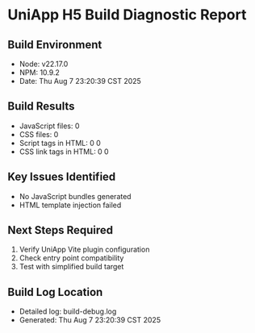 # UniApp H5 Build Diagnostic Report

## Build Environment
- Node: v22.17.0
- NPM: 10.9.2
- Date: Thu Aug  7 23:20:39 CST 2025

## Build Results
- JavaScript files: 0
- CSS files: 0  
- Script tags in HTML: 0
0
- CSS link tags in HTML: 0
0

## Key Issues Identified
- No JavaScript bundles generated
- HTML template injection failed

## Next Steps Required
1. Verify UniApp Vite plugin configuration
2. Check entry point compatibility
3. Test with simplified build target

## Build Log Location
- Detailed log: build-debug.log
- Generated: Thu Aug  7 23:20:39 CST 2025
